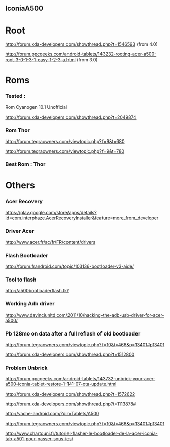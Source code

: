 IconiaA500
----------

Root
====
http://forum.xda-developers.com/showthread.php?t=1546593 (from 4.0)

http://forum.ppcgeeks.com/android-tablets/143232-rooting-acer-a500-root-3-0-1-3-1-easy-1-2-3-a.html (from 3.0)


Roms
====

### Tested :

Rom Cyanogen 10.1 Unofficial

http://forum.xda-developers.com/showthread.php?t=2049874

### Rom Thor

http://forum.tegraowners.com/viewtopic.php?f=9&t=680

http://forum.tegraowners.com/viewtopic.php?f=9&t=780

### Best Rom : Thor


Others 
======

### Acer Recovery
https://play.google.com/store/apps/details?id=com.interphaze.AcerRecoveryInstaller&feature=more_from_developer

### Driver Acer
http://www.acer.fr/ac/fr/FR/content/drivers

### Flash Bootloader
http://forum.frandroid.com/topic/103136-bootloader-v3-aide/

### Tool to flash

http://a500bootloaderflash.tk/

### Working Adb driver

http://www.davinciunltd.com/2011/10/hacking-the-adb-usb-driver-for-acer-a500/

### Pb 128mo on data after a full reflash of old bootloader

http://forum.tegraowners.com/viewtopic.php?f=10&t=466&p=13401#p13401

http://forum.xda-developers.com/showthread.php?t=1512800

### Problem Unbrick

http://forum.ppcgeeks.com/android-tablets/143732-unbrick-your-acer-a500-iconia-tablet-restore-1-141-07-ota-update.html

http://forum.xda-developers.com/showthread.php?t=1572622

http://forum.xda-developers.com/showthread.php?t=1113878#

http://vache-android.com/?dir=Tablets/A500

http://forum.tegraowners.com/viewtopic.php?f=10&t=466&p=13401#p13401

http://www.chartouni.fr/tutoriel-flasher-le-bootloader-de-la-acer-iconia-tab-a501-pour-passer-sous-ics/
